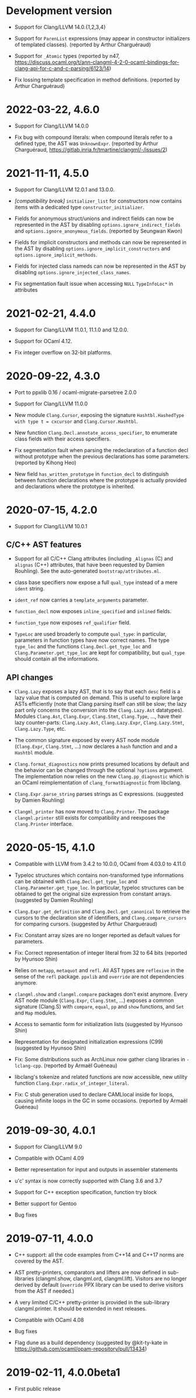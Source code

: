 # Development version

- Support for Clang/LLVM 14.0.{1,2,3,4}

- Support for `ParenList` expressions (may appear in constructor initializers
  of templated classes).
  (reported by Arthur Charguéraud)

- Support for `_Atomic` types
  (reported by n47, https://discuss.ocaml.org/t/ann-clangml-4-2-0-ocaml-bindings-for-clang-api-for-c-and-c-parsing/6123/14)

- Fix lossing template specification in method definitions.
  (reported by Arthur Charguéraud)

# 2022-03-22, 4.6.0

- Support for Clang/LLVM 14.0.0

- Fix bug with compound literals: when compound literals refer to a defined type,
  the AST was `UnknownExpr`.
  (reported by Arthur Charguéraud, https://gitlab.inria.fr/tmartine/clangml/-/issues/2)

# 2021-11-11, 4.5.0

- Support for Clang/LLVM 12.0.1 and 13.0.0.

- *[compatibility break]* `initializer_list` for constructors now contains
  items with a dedicated type `constructor_initializer`.

- Fields for anonymous struct/unions and indirect fields can now be represented
  in the AST by disabling `options.ignore_indirect_fields` and
  `options.ignore_anonymous_fields`.
  (reported by Seungwan Kwon)

- Fields for implicit constructors and methods can now be represented in the AST
  by disabling `options.ignore_implicit_constructors` and
  `options.ignore_implicit_methods`.

- Fields for injected class nameds can now be represented in the AST
  by disabling `options.ignore_injected_class_names`.

- Fix segmentation fault issue when accessing `NULL` `TypeInfoLoc*` in attributes

# 2021-02-21, 4.4.0

- Support for Clang/LLVM 11.0.1, 11.1.0 and 12.0.0.

- Support for OCaml 4.12.

- Fix integer overflow on 32-bit platforms.

# 2020-09-22, 4.3.0

- Port to ppxlib 0.16 / ocaml-migrate-parsetree 2.0.0

- Support for Clang/LLVM 11.0.0

- New module `Clang.Cursor`, exposing the signature
  `Hashtbl.HashedType with type t = cxcursor`
  and `Clang.Cursor.Hashtbl`.

- New function `Clang.Decl.annotate_access_specifier`, to enumerate
  class fields with their access specifiers.

- Fix segmentation fault when parsing the redeclaration of a function decl
  without prototype when the previous declarations has some parameters.
  (reported by Kihong Heo)

- New field `has_written_prototype` in `function_decl` to distinguish
  between function declarations where the prototype is actually provided
  and declarations where the prototype is inherited.

# 2020-07-15, 4.2.0

- Support for Clang/LLVM 10.0.1

## C/C++ AST features

- Support for all C/C++ Clang attributes
  (including `_Alignas` (C) and `alignas` (C++) attributes, that have been
  requested by Damien Rouhling).
  See the auto-generated `bootstrap/attributes.ml`.

- class base specifiers now expose a full `qual_type` instead of a mere
  `ident` string.
  
- `ident_ref` now carries a `template_arguments` parameter.

- `function_decl` now exposes `inline_specified` and `inlined` fields.

- `function_type` now exposes `ref_qualifier` field.

- `TypeLoc` are used broaderly to compute `qual_type`: in particular,
  parameters in function types have now correct names.
  The type `type_loc` and the functions `Clang.Decl.get_type_loc` and
  `Clang.Parameter.get_type_loc` are kept for compatibility, but
  `qual_type` should contain all the informations.

## API changes

- `Clang.Lazy` exposes a lazy AST, that is to say that each `desc` field
  is a lazy value that is computed on demand. This is useful to explore
  large ASTs efficiently (note that Clang parsing itself can still be slow;
  the lazy part only concerns the conversion into the `Clang.Lazy.Ast`
  datatypes). Modules `Clang.Ast`, `Clang.Expr`, `Clang.Stmt`,
  `Clang.Type`, ..., have their lazy counter-parts: `Clang.Lazy.Ast`,
  `Clang.Lazy.Expr`, `Clang.Lazy.Stmt`, `Clang.Lazy.Type`, etc.

- The common signature exposed by every AST node module
  (`Clang.Expr`, `Clang.Stmt`, ...) now declares a `hash` function and
  and a `Hashtbl` module.

- `Clang.format_diagnostics` now prints presumed locations by default
  and the behavior can be changed through the optional `?options`
  argument. The implementation now relies on the new
  `Clang.pp_diagnostic` which is an OCaml reimplementation of
  `clang_formatDiagnostic` from libclang.

- `Clang.Expr.parse_string` parses strings as C expressions.
  (suggested by Damien Rouhling)

- `Clangml_printer` has now moved to `Clang.Printer`. The package
  `clangml.printer` still exists for compatibility and reexposes the
  `Clang.Printer` interface.

# 2020-05-15, 4.1.0

- Compatible with LLVM from 3.4.2 to 10.0.0, OCaml from 4.03.0 to 4.11.0

- Typeloc structures which contains non-transformed type informations can be
  obtained with `Clang.Decl.get_type_loc` and `Clang.Parameter.get_type_loc`.
  In particular, typeloc structures can be obtained to get the original size
  expression from constant arrays.
  (suggested by Damien Rouhling)

- `Clang.Expr.get_definition` and `Clang.Decl.get_canonical` to retrieve the cursors
  to the declaration site of identifiers, and `Clang.compare_cursors` for
  comparing cursors.
  (suggested by Arthur Charguéraud)

- Fix: Constant array sizes are no longer reported as default values for
  parameters.

- Fix: Correct representation of integer literal from 32 to 64 bits
  (reported by Hyunsoo Shin)

- Relies on `metapp`, `metaquot` and `refl`. All AST types are `reflexive` in
  the sense of the `refl` package.
  `ppxlib` and `override` are not dependencies anymore.

- `clangml.show` and `clangml.compare` packages don't exist anymore.
  Every AST node module (`Clang.Expr`, `Clang.Stmt`, ...) exposes a common
  signature (Clang.S) with `compare`, `equal`, `pp` and `show` functions, and
  `Set` and `Map` modules.

- Access to semantic form for initialization lists
  (suggested by Hyunsoo Shin)

- Representation for designated initialization expressions (C99)
  (suggested by Hyunsoo Shin)

- Fix: Some distributions such as ArchLinux now gather clang libraries in
  `-lclang-cpp`.
  (reported by Armaël Guéneau)

- libclang's tokenize and related functions are now accessible,
  new utility function `Clang.Expr.radix_of_integer_literal`.

- Fix: C stub generation used to declare CAMLlocal inside for loops, causing
  infinite loops in the GC in some occasions.
  (reported by Armaël Guéneau)

# 2019-09-30, 4.0.1

- Support for Clang/LLVM 9.0

- Compatible with OCaml 4.09

- Better representation for input and outputs in assembler statements

- u'c' syntax is now correctly supported with Clang 3.6 and 3.7

- Support for C++ exception specification, function try block

- Better support for Gentoo

- Bug fixes

# 2019-07-11, 4.0.0

- C++ support: all the code examples from C++14 and C++17 norms are covered
  by the AST.

- AST pretty-printers, comparators and lifters are now defined in sub-libraries
  (clangml.show, clangml.ord, clangml.lift). Visitors are no longer derived by
  default (`override` PPX library can be used to derive visitors from the AST
  if needed.)

- A very limited C/C++ pretty-printer is provided in the sub-library
  clangml.printer. It should be extended in next releases.

- Compatible with OCaml 4.08

- Bug fixes

- Flag dune as a build dependency
  (suggested by @kit-ty-kate in
   https://github.com/ocaml/opam-repository/pull/13434)

# 2019-02-11, 4.0.0beta1

- First public release
